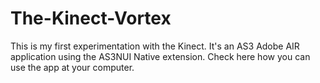 The-Kinect-Vortex
=================

This is my first experimentation with the Kinect. It's an AS3 Adobe AIR application using the AS3NUI Native extension. Check here how you can use the app at your computer.